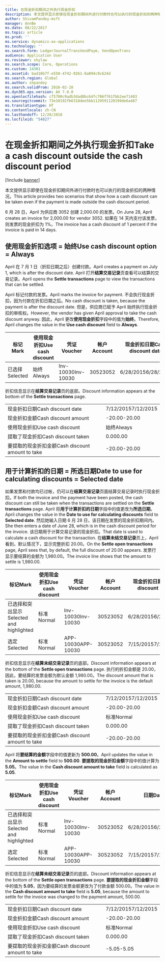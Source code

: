 ```yaml
---
title: 在现金折扣期间之外执行现金折扣
description: 本文提供显示即使在现金折扣期间外进行付款时也可以执行的现金折扣的两种情况。
author: ShivamPandey-msft
manager: AnnBe
ms.date: 08/22/2017
ms.topic: article
ms.prod: ''
ms.service: dynamics-ax-applications
ms.technology: ''
ms.search.form: LedgerJournalTransVendPaym, VendOpenTrans
audience: Application User
ms.reviewer: shylaw
ms.search.scope: Core, Operations
ms.custom: 14301
ms.assetid: bad10b7f-e550-4742-9261-8a094c9c624d
ms.search.region: Global
ms.author: shpandey
ms.search.validFrom: 2016-02-28
ms.dyn365.ops.version: AX 7.0.0
ms.openlocfilehash: cf5700c9adb3dad0bc64fc706f761fbb2ee71403
ms.sourcegitcommit: 73e10192fb6318dee5bb1129591120199de6a487
ms.translationtype: HT
ms.contentlocale: zh-CN
ms.lasthandoff: 12/20/2018
ms.locfileid: "54827"
---
```

# <a name="take-a-cash-discount-outside-the-cash-discount-period"></a><span data-ttu-id="8394d-103">在现金折扣期间之外执行现金折扣</span><span class="sxs-lookup"><span data-stu-id="8394d-103">Take a cash discount outside the cash discount period</span></span>

[!include [banner](../includes/banner.md)]

<span data-ttu-id="8394d-104">本文提供显示即使在现金折扣期间外进行付款时也可以执行的现金折扣的两种情况。</span><span class="sxs-lookup"><span data-stu-id="8394d-104">This article provides two scenarios that show how a cash discount can be taken even if the payment is made outside the cash discount period.</span></span>

<span data-ttu-id="8394d-105">6 月 28 日，April 为供应商 3052 创建 2,000.00 的发票。</span><span class="sxs-lookup"><span data-stu-id="8394d-105">On June 28, April creates an invoice for 2,000.00 for vendor 3052.</span></span> <span data-ttu-id="8394d-106">如果在 14 天内支付该发票，则发票的现金折扣为 1%。</span><span class="sxs-lookup"><span data-stu-id="8394d-106">The invoice has a cash discount of 1 percent if the invoice is paid in 14 days.</span></span>

## <a name="use-cash-discount-option--always"></a><span data-ttu-id="8394d-107">使用现金折扣选项 = 始终</span><span class="sxs-lookup"><span data-stu-id="8394d-107">Use cash discount option = Always</span></span>
<span data-ttu-id="8394d-108">April 在 7 月 1 日（折扣日期之后）创建付款。</span><span class="sxs-lookup"><span data-stu-id="8394d-108">April creates a payment on July 1, which is after the discount date.</span></span> <span data-ttu-id="8394d-109">April 打开**结算交易记录**页查看可以结算的交易记录。</span><span class="sxs-lookup"><span data-stu-id="8394d-109">April opens the **Settle transactions** page to view the transactions that can be settled.</span></span> 

<span data-ttu-id="8394d-110">April 标记付款的发票。</span><span class="sxs-lookup"><span data-stu-id="8394d-110">April marks the invoice for payment.</span></span> <span data-ttu-id="8394d-111">不会执行现金折扣，因为付款在折扣日期之后。</span><span class="sxs-lookup"><span data-stu-id="8394d-111">No cash discount is taken, because the payment is after the discount date.</span></span> <span data-ttu-id="8394d-112">但是，供应商已赋予 April 始终执行现金折扣的审核权。</span><span class="sxs-lookup"><span data-stu-id="8394d-112">However, the vendor has given April approval to take the cash discount anyway.</span></span> <span data-ttu-id="8394d-113">因此，April 更改**使用现金折扣**字段中的值为**始终**。</span><span class="sxs-lookup"><span data-stu-id="8394d-113">Therefore, April changes the value in the **Use cash discount** field to **Always**.</span></span>

| <span data-ttu-id="8394d-114">标记</span><span class="sxs-lookup"><span data-stu-id="8394d-114">Mark</span></span>     | <span data-ttu-id="8394d-115">使用现金折扣</span><span class="sxs-lookup"><span data-stu-id="8394d-115">Use cash discount</span></span> | <span data-ttu-id="8394d-116">凭证</span><span class="sxs-lookup"><span data-stu-id="8394d-116">Voucher</span></span>   | <span data-ttu-id="8394d-117">帐户</span><span class="sxs-lookup"><span data-stu-id="8394d-117">Account</span></span> | <span data-ttu-id="8394d-118">现金折扣日期</span><span class="sxs-lookup"><span data-stu-id="8394d-118">Cash discount date</span></span> | <span data-ttu-id="8394d-119">到期日期</span><span class="sxs-lookup"><span data-stu-id="8394d-119">Due date</span></span>  | <span data-ttu-id="8394d-120">开票</span><span class="sxs-lookup"><span data-stu-id="8394d-120">Invoice</span></span> | <span data-ttu-id="8394d-121">交易记录币种金额</span><span class="sxs-lookup"><span data-stu-id="8394d-121">Amount in transaction currency</span></span> | <span data-ttu-id="8394d-122">货币</span><span class="sxs-lookup"><span data-stu-id="8394d-122">Currency</span></span> | <span data-ttu-id="8394d-123">要结算的金额</span><span class="sxs-lookup"><span data-stu-id="8394d-123">Amount to settle</span></span> |
|----------|-------------------|-----------|---------|--------------------|-----------|---------|--------------------------------|----------|------------------|
| <span data-ttu-id="8394d-124">已选择</span><span class="sxs-lookup"><span data-stu-id="8394d-124">Selected</span></span> | <span data-ttu-id="8394d-125">始终</span><span class="sxs-lookup"><span data-stu-id="8394d-125">Always</span></span>            | <span data-ttu-id="8394d-126">Inv-10030</span><span class="sxs-lookup"><span data-stu-id="8394d-126">Inv-10030</span></span> | <span data-ttu-id="8394d-127">3052</span><span class="sxs-lookup"><span data-stu-id="8394d-127">3052</span></span>    | <span data-ttu-id="8394d-128">6/28/2015</span><span class="sxs-lookup"><span data-stu-id="8394d-128">6/28/2015</span></span>          | <span data-ttu-id="8394d-129">7/12/2015</span><span class="sxs-lookup"><span data-stu-id="8394d-129">7/12/2015</span></span> | <span data-ttu-id="8394d-130">10030</span><span class="sxs-lookup"><span data-stu-id="8394d-130">10030</span></span>   | <span data-ttu-id="8394d-131">-2,000.00</span><span class="sxs-lookup"><span data-stu-id="8394d-131">-2,000.00</span></span>                      | <span data-ttu-id="8394d-132">美元</span><span class="sxs-lookup"><span data-stu-id="8394d-132">USD</span></span>      | <span data-ttu-id="8394d-133">-1,980.00</span><span class="sxs-lookup"><span data-stu-id="8394d-133">-1,980.00</span></span>        |

<span data-ttu-id="8394d-134">折扣信息显示在**结算交易记录**页的底部。</span><span class="sxs-lookup"><span data-stu-id="8394d-134">Discount information appears at the bottom of the **Settle transactions** page.</span></span>

|                              |           |
|------------------------------|-----------|
| <span data-ttu-id="8394d-135">现金折扣日期</span><span class="sxs-lookup"><span data-stu-id="8394d-135">Cash discount date</span></span>           | <span data-ttu-id="8394d-136">7/12/2015</span><span class="sxs-lookup"><span data-stu-id="8394d-136">7/12/2015</span></span> |
| <span data-ttu-id="8394d-137">现金折扣金额</span><span class="sxs-lookup"><span data-stu-id="8394d-137">Cash discount amount</span></span>         | <span data-ttu-id="8394d-138">-20.00</span><span class="sxs-lookup"><span data-stu-id="8394d-138">-20.00</span></span>    |
| <span data-ttu-id="8394d-139">使用现金折扣</span><span class="sxs-lookup"><span data-stu-id="8394d-139">Use cash discount</span></span>            | <span data-ttu-id="8394d-140">始终</span><span class="sxs-lookup"><span data-stu-id="8394d-140">Always</span></span>    |
| <span data-ttu-id="8394d-141">提取了现金折扣</span><span class="sxs-lookup"><span data-stu-id="8394d-141">Cash discount taken</span></span>          | <span data-ttu-id="8394d-142">0.00</span><span class="sxs-lookup"><span data-stu-id="8394d-142">0.00</span></span>      |
| <span data-ttu-id="8394d-143">要提取的现金折扣金额</span><span class="sxs-lookup"><span data-stu-id="8394d-143">Cash discount amount to take</span></span> | <span data-ttu-id="8394d-144">-20.00</span><span class="sxs-lookup"><span data-stu-id="8394d-144">-20.00</span></span>    |

## <a name="date-to-use-for-calculating-discounts--selected-date"></a><span data-ttu-id="8394d-145">用于计算折扣的日期 = 所选日期</span><span class="sxs-lookup"><span data-stu-id="8394d-145">Date to use for calculating discounts = Selected date</span></span>
<span data-ttu-id="8394d-146">如果发票和付款均已过帐，仍可以在**结算交易记录**页面结算交易记录时执行现金折扣。</span><span class="sxs-lookup"><span data-stu-id="8394d-146">If both the invoice and the payment have been posted, the cash discount can still be taken when the transactions are settled on the **Settle transactions** page.</span></span> <span data-ttu-id="8394d-147">April 将**用于计算折扣的日期**字段中的值更改为**所选日期**。</span><span class="sxs-lookup"><span data-stu-id="8394d-147">April changes the value in the **Date to use for calculating discounts** field to **Selected date**.</span></span> <span data-ttu-id="8394d-148">然后她输入日期 6 月 28 日，该日期在发票的现金折扣期间内。</span><span class="sxs-lookup"><span data-stu-id="8394d-148">She then enters a date of June 28, which is in the cash discount period for the invoice.</span></span> <span data-ttu-id="8394d-149">该日期用于计算交易记录的现金折扣。</span><span class="sxs-lookup"><span data-stu-id="8394d-149">That date is used to calculate a cash discount for the transaction.</span></span> <span data-ttu-id="8394d-150">在**结算未结交易记录**页上，April 看到，默认情况下，显示完整折扣 20.00。</span><span class="sxs-lookup"><span data-stu-id="8394d-150">On the **Settle open transactions** page, April sees that, by default, the full discount of 20.00 appears.</span></span> <span data-ttu-id="8394d-151">发票行显示要结算的金额为 1,980.00。</span><span class="sxs-lookup"><span data-stu-id="8394d-151">The invoice line shows that the amount to settle is 1,980.00.</span></span>

| <span data-ttu-id="8394d-152">标记</span><span class="sxs-lookup"><span data-stu-id="8394d-152">Mark</span></span>                     | <span data-ttu-id="8394d-153">使用现金折扣</span><span class="sxs-lookup"><span data-stu-id="8394d-153">Use cash discount</span></span> | <span data-ttu-id="8394d-154">凭证</span><span class="sxs-lookup"><span data-stu-id="8394d-154">Voucher</span></span>   | <span data-ttu-id="8394d-155">帐户</span><span class="sxs-lookup"><span data-stu-id="8394d-155">Account</span></span> | <span data-ttu-id="8394d-156">现金折扣日期</span><span class="sxs-lookup"><span data-stu-id="8394d-156">Cash discount date</span></span> | <span data-ttu-id="8394d-157">到期日期</span><span class="sxs-lookup"><span data-stu-id="8394d-157">Due date</span></span>  | <span data-ttu-id="8394d-158">开票</span><span class="sxs-lookup"><span data-stu-id="8394d-158">Invoice</span></span> | <span data-ttu-id="8394d-159">交易记录币种金额</span><span class="sxs-lookup"><span data-stu-id="8394d-159">Amount in transaction currency</span></span> | <span data-ttu-id="8394d-160">货币</span><span class="sxs-lookup"><span data-stu-id="8394d-160">Currency</span></span> | <span data-ttu-id="8394d-161">要结算的金额</span><span class="sxs-lookup"><span data-stu-id="8394d-161">Amount to settle</span></span> |
|--------------------------|-------------------|-----------|---------|--------------------|-----------|---------|--------------------------------|----------|------------------|
| <span data-ttu-id="8394d-162">已选择和突出显示</span><span class="sxs-lookup"><span data-stu-id="8394d-162">Selected and highlighted</span></span> | <span data-ttu-id="8394d-163">标准</span><span class="sxs-lookup"><span data-stu-id="8394d-163">Normal</span></span>            | <span data-ttu-id="8394d-164">Inv-10030</span><span class="sxs-lookup"><span data-stu-id="8394d-164">Inv-10030</span></span> | <span data-ttu-id="8394d-165">3052</span><span class="sxs-lookup"><span data-stu-id="8394d-165">3052</span></span>    | <span data-ttu-id="8394d-166">6/28/2015</span><span class="sxs-lookup"><span data-stu-id="8394d-166">6/28/2015</span></span>          | <span data-ttu-id="8394d-167">7/12/2015</span><span class="sxs-lookup"><span data-stu-id="8394d-167">7/12/2015</span></span> | <span data-ttu-id="8394d-168">10030</span><span class="sxs-lookup"><span data-stu-id="8394d-168">10030</span></span>   | <span data-ttu-id="8394d-169">-2,000.00</span><span class="sxs-lookup"><span data-stu-id="8394d-169">-2,000.00</span></span>                      | <span data-ttu-id="8394d-170">美元</span><span class="sxs-lookup"><span data-stu-id="8394d-170">USD</span></span>      | <span data-ttu-id="8394d-171">-1,980.00</span><span class="sxs-lookup"><span data-stu-id="8394d-171">-1,980.00</span></span>        |
| <span data-ttu-id="8394d-172">选定</span><span class="sxs-lookup"><span data-stu-id="8394d-172">Selected</span></span>                 | <span data-ttu-id="8394d-173">标准</span><span class="sxs-lookup"><span data-stu-id="8394d-173">Normal</span></span>            | <span data-ttu-id="8394d-174">APP-10030</span><span class="sxs-lookup"><span data-stu-id="8394d-174">APP-10030</span></span> | <span data-ttu-id="8394d-175">3052</span><span class="sxs-lookup"><span data-stu-id="8394d-175">3052</span></span>    | <span data-ttu-id="8394d-176">7/15/2015</span><span class="sxs-lookup"><span data-stu-id="8394d-176">7/15/2015</span></span>          | <span data-ttu-id="8394d-177">7/15/2015</span><span class="sxs-lookup"><span data-stu-id="8394d-177">7/15/2015</span></span> |         | <span data-ttu-id="8394d-178">500.00</span><span class="sxs-lookup"><span data-stu-id="8394d-178">500.00</span></span>                         | <span data-ttu-id="8394d-179">美元</span><span class="sxs-lookup"><span data-stu-id="8394d-179">USD</span></span>      | <span data-ttu-id="8394d-180">500.00</span><span class="sxs-lookup"><span data-stu-id="8394d-180">500.00</span></span>           |

<span data-ttu-id="8394d-181">折扣信息显示在**结算未结交易记录**页的底部。</span><span class="sxs-lookup"><span data-stu-id="8394d-181">Discount information appears at the bottom of the **Settle open transactions** page.</span></span> <span data-ttu-id="8394d-182">执行的折扣金额是 20.00，因此，要结算的发票金额为默认金额 1,980.00。</span><span class="sxs-lookup"><span data-stu-id="8394d-182">The discount amount that is taken is 20.00, because the amount to settle for the invoice is the default amount, 1,980.00.</span></span>

|                              |           |
|------------------------------|-----------|
| <span data-ttu-id="8394d-183">现金折扣日期</span><span class="sxs-lookup"><span data-stu-id="8394d-183">Cash discount date</span></span>           | <span data-ttu-id="8394d-184">7/12/2015</span><span class="sxs-lookup"><span data-stu-id="8394d-184">7/12/2015</span></span> |
| <span data-ttu-id="8394d-185">现金折扣金额</span><span class="sxs-lookup"><span data-stu-id="8394d-185">Cash discount amount</span></span>         | <span data-ttu-id="8394d-186">-20.00</span><span class="sxs-lookup"><span data-stu-id="8394d-186">-20.00</span></span>    |
| <span data-ttu-id="8394d-187">使用现金折扣</span><span class="sxs-lookup"><span data-stu-id="8394d-187">Use cash discount</span></span>            | <span data-ttu-id="8394d-188">标准</span><span class="sxs-lookup"><span data-stu-id="8394d-188">Normal</span></span>    |
| <span data-ttu-id="8394d-189">提取了现金折扣</span><span class="sxs-lookup"><span data-stu-id="8394d-189">Cash discount taken</span></span>          | <span data-ttu-id="8394d-190">0.00</span><span class="sxs-lookup"><span data-stu-id="8394d-190">0.00</span></span>      |
| <span data-ttu-id="8394d-191">要提取的现金折扣金额</span><span class="sxs-lookup"><span data-stu-id="8394d-191">Cash discount amount to take</span></span> | <span data-ttu-id="8394d-192">-20.00</span><span class="sxs-lookup"><span data-stu-id="8394d-192">-20.00</span></span>    |

<span data-ttu-id="8394d-193">April 将**要结算的金额**字段中的值更新为 **500.00**。</span><span class="sxs-lookup"><span data-stu-id="8394d-193">April updates the value in the **Amount to settle** field to **500.00**.</span></span> <span data-ttu-id="8394d-194">**要提取的现金折扣金额**字段中的值计算为 **5.05**。</span><span class="sxs-lookup"><span data-stu-id="8394d-194">The value in the **Cash discount amount to take** field is calculated as **5.05**.</span></span>

| <span data-ttu-id="8394d-195">标记</span><span class="sxs-lookup"><span data-stu-id="8394d-195">Mark</span></span>                     | <span data-ttu-id="8394d-196">使用现金折扣</span><span class="sxs-lookup"><span data-stu-id="8394d-196">Use cash discount</span></span> | <span data-ttu-id="8394d-197">凭证</span><span class="sxs-lookup"><span data-stu-id="8394d-197">Voucher</span></span>   | <span data-ttu-id="8394d-198">帐户</span><span class="sxs-lookup"><span data-stu-id="8394d-198">Account</span></span> | <span data-ttu-id="8394d-199">日期</span><span class="sxs-lookup"><span data-stu-id="8394d-199">Date</span></span>      | <span data-ttu-id="8394d-200">到期日期</span><span class="sxs-lookup"><span data-stu-id="8394d-200">Due date</span></span>  | <span data-ttu-id="8394d-201">开票</span><span class="sxs-lookup"><span data-stu-id="8394d-201">Invoice</span></span> | <span data-ttu-id="8394d-202">交易记录币种金额</span><span class="sxs-lookup"><span data-stu-id="8394d-202">Amount in transaction currency</span></span> | <span data-ttu-id="8394d-203">货币</span><span class="sxs-lookup"><span data-stu-id="8394d-203">Currency</span></span> | <span data-ttu-id="8394d-204">要结算的金额</span><span class="sxs-lookup"><span data-stu-id="8394d-204">Amount to settle</span></span> |
|--------------------------|-------------------|-----------|---------|-----------|-----------|---------|--------------------------------|----------|------------------|
| <span data-ttu-id="8394d-205">已选择和突出显示</span><span class="sxs-lookup"><span data-stu-id="8394d-205">Selected and highlighted</span></span> | <span data-ttu-id="8394d-206">标准</span><span class="sxs-lookup"><span data-stu-id="8394d-206">Normal</span></span>            | <span data-ttu-id="8394d-207">Inv-10030</span><span class="sxs-lookup"><span data-stu-id="8394d-207">Inv-10030</span></span> | <span data-ttu-id="8394d-208">3052</span><span class="sxs-lookup"><span data-stu-id="8394d-208">3052</span></span>    | <span data-ttu-id="8394d-209">6/28/2015</span><span class="sxs-lookup"><span data-stu-id="8394d-209">6/28/2015</span></span> | <span data-ttu-id="8394d-210">7/12/2015</span><span class="sxs-lookup"><span data-stu-id="8394d-210">7/12/2015</span></span> | <span data-ttu-id="8394d-211">10030</span><span class="sxs-lookup"><span data-stu-id="8394d-211">10030</span></span>   | <span data-ttu-id="8394d-212">2,000.00</span><span class="sxs-lookup"><span data-stu-id="8394d-212">2,000.00</span></span>                       | <span data-ttu-id="8394d-213">美元</span><span class="sxs-lookup"><span data-stu-id="8394d-213">USD</span></span>      | <span data-ttu-id="8394d-214">-500.00</span><span class="sxs-lookup"><span data-stu-id="8394d-214">-500.00</span></span>          |
| <span data-ttu-id="8394d-215">选定</span><span class="sxs-lookup"><span data-stu-id="8394d-215">Selected</span></span>                 | <span data-ttu-id="8394d-216">标准</span><span class="sxs-lookup"><span data-stu-id="8394d-216">Normal</span></span>            | <span data-ttu-id="8394d-217">APP-10030</span><span class="sxs-lookup"><span data-stu-id="8394d-217">APP-10030</span></span> | <span data-ttu-id="8394d-218">3052</span><span class="sxs-lookup"><span data-stu-id="8394d-218">3052</span></span>    | <span data-ttu-id="8394d-219">7/15/2015</span><span class="sxs-lookup"><span data-stu-id="8394d-219">7/15/2015</span></span> | <span data-ttu-id="8394d-220">7/15/2015</span><span class="sxs-lookup"><span data-stu-id="8394d-220">7/15/2015</span></span> |         | <span data-ttu-id="8394d-221">500.00</span><span class="sxs-lookup"><span data-stu-id="8394d-221">500.00</span></span>                         | <span data-ttu-id="8394d-222">美元</span><span class="sxs-lookup"><span data-stu-id="8394d-222">USD</span></span>      | <span data-ttu-id="8394d-223">500.00</span><span class="sxs-lookup"><span data-stu-id="8394d-223">500.00</span></span>           |

<span data-ttu-id="8394d-224">折扣信息显示在**结算未结交易记录**页的底部。</span><span class="sxs-lookup"><span data-stu-id="8394d-224">Discount information appears at the bottom of the **Settle open transactions** page.</span></span> <span data-ttu-id="8394d-225">**要提取的现金折扣金额**字段中的值为 **5.05**，因为要结算的发票金额更改为了付款金额 500.00。</span><span class="sxs-lookup"><span data-stu-id="8394d-225">The value in the **Cash discount amount to take** field is **5.05**, because the amount to settle for the invoice was changed to the payment amount, 500.00.</span></span>

|                              |           |
|------------------------------|-----------|
| <span data-ttu-id="8394d-226">现金折扣日期</span><span class="sxs-lookup"><span data-stu-id="8394d-226">Cash discount date</span></span>           | <span data-ttu-id="8394d-227">7/12/2015</span><span class="sxs-lookup"><span data-stu-id="8394d-227">7/12/2015</span></span> |
| <span data-ttu-id="8394d-228">现金折扣金额</span><span class="sxs-lookup"><span data-stu-id="8394d-228">Cash discount amount</span></span>         | <span data-ttu-id="8394d-229">-20.00</span><span class="sxs-lookup"><span data-stu-id="8394d-229">-20.00</span></span>    |
| <span data-ttu-id="8394d-230">使用现金折扣</span><span class="sxs-lookup"><span data-stu-id="8394d-230">Use cash discount</span></span>            | <span data-ttu-id="8394d-231">标准</span><span class="sxs-lookup"><span data-stu-id="8394d-231">Normal</span></span>    |
| <span data-ttu-id="8394d-232">提取了现金折扣</span><span class="sxs-lookup"><span data-stu-id="8394d-232">Cash discount taken</span></span>          | <span data-ttu-id="8394d-233">0.00</span><span class="sxs-lookup"><span data-stu-id="8394d-233">0.00</span></span>      |
| <span data-ttu-id="8394d-234">要提取的现金折扣金额</span><span class="sxs-lookup"><span data-stu-id="8394d-234">Cash discount amount to take</span></span> | <span data-ttu-id="8394d-235">-5.05</span><span class="sxs-lookup"><span data-stu-id="8394d-235">-5.05</span></span>     |





